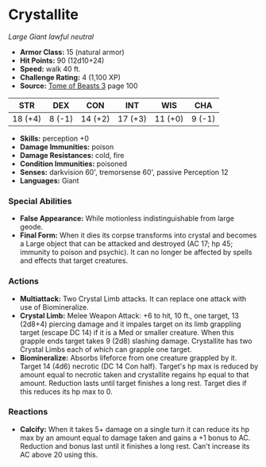 # Crystallite

*Large* *Giant* *lawful neutral*

- **Armor Class:** 15 (natural armor)
- **Hit Points:** 90 (12d10+24)
- **Speed:** walk 40 ft.
- **Challenge Rating:** 4 (1,100 XP)
- **Source:** [Tome of Beasts 3](https://koboldpress.com/kpstore/product/tome-of-beasts-3-for-5th-edition/) page 100

| STR | DEX | CON | INT | WIS | CHA |
| --- | --- | --- | --- | --- | --- |
| 18 (+4) | 8 (-1) | 14 (+2) | 17 (+3) | 11 (+0) | 9 (-1) |

- **Skills:** perception +0
- **Damage Immunities:** poison
- **Damage Resistances:** cold, fire
- **Condition Immunities:** poisoned
- **Senses:** darkvision 60', tremorsense 60', passive Perception 12
- **Languages:** Giant

### Special Abilities

- **False Appearance:** While motionless indistinguishable from large geode.
- **Final Form:** When it dies its corpse transforms into crystal and becomes a Large object that can be attacked and destroyed (AC 17; hp 45; immunity to poison and psychic). It can no longer be affected by spells and effects that target creatures.

### Actions

- **Multiattack:** Two Crystal Limb attacks. It can replace one attack with use of Biomineralize.
- **Crystal Limb:** Melee Weapon Attack: +6 to hit, 10 ft., one target, 13 (2d8+4) piercing damage and it impales target on its limb grappling target (escape DC 14) if it is a Med or smaller creature. When this grapple ends target takes 9 (2d8) slashing damage. Crystallite has two Crystal Limbs each of which can grapple one target.
- **Biomineralize:** Absorbs lifeforce from one creature grappled by it. Target 14 (4d6) necrotic (DC 14 Con half). Target's hp max is reduced by amount equal to necrotic taken and crystallite regains hp equal to that amount. Reduction lasts until target finishes a long rest. Target dies if this reduces its hp max to 0.

### Reactions

- **Calcify:** When it takes 5+ damage on a single turn it can reduce its hp max by an amount equal to damage taken and gains a +1 bonus to AC. Reduction and bonus last until it finishes a long rest. Can't increase its AC above 20 using this.


